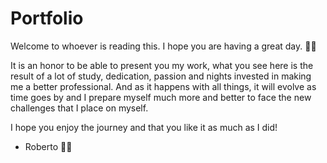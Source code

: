 # Portfolio

Welcome to whoever is reading this. I hope you are having a great day. 👋🏽

It is an honor to be able to present you my work, what you see here is the result of a lot of study, dedication, passion and nights invested in making me a better professional. And as it happens with all things, it will evolve as time goes by and I prepare myself much more and better to face the new challenges that I place on myself. 

I hope you enjoy the journey and that you like it as much as I did!

  - Roberto ✌🏽
